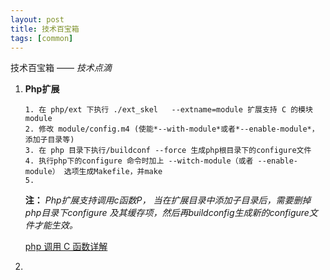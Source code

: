 ```yaml
---
layout: post
title: 技术百宝箱
tags: [common]
---
```


技术百宝箱 —— *技术点滴*
		
1. **Php扩展**
	
    ```
	1. 在 php/ext 下执行 ./ext_skel   --extname=module 扩展支持 C 的模块module
	2. 修改 module/config.m4 (使能*--with-module*或者*--enable-module*， 添加子目录等)
	3. 在 php 目录下执行/buildconf --force 生成php根目录下的configure文件
	4. 执行php下的configure 命令时加上 --witch-module（或者 --enable-module） 选项生成Makefile，并make
	5. 
	```
	**注：** *Php扩展支持调用c函数P， 当在扩展目录中添加子目录后，需要删掉php目录下configure 及其缓存项，然后再buildconfig生成新的configure文件才能生效。*
    
    [php 调用 C 函数详解](http://blog.csdn.net/oyd/article/details/3168417)
    
2. 